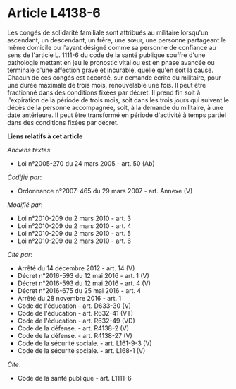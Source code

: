 # Article L4138-6

Les congés de solidarité familiale sont attribués au militaire lorsqu'un ascendant, un descendant, un frère, une sœur, une
personne partageant le même domicile ou l'ayant désigné comme sa personne de confiance au sens de l'article L. 1111-6 du code
de la santé publique souffre d'une pathologie mettant en jeu le pronostic vital ou est en phase avancée ou terminale d'une
affection grave et incurable, quelle qu'en soit la cause. Chacun de ces congés est accordé, sur demande écrite du militaire,
pour une durée maximale de trois mois, renouvelable une fois. Il peut être fractionné dans des conditions fixées par décret.
Il prend fin soit à l'expiration de la période de trois mois, soit dans les trois jours qui suivent le décès de la personne
accompagnée, soit, à la demande du militaire, à une date antérieure. Il peut être transformé en période d'activité à temps
partiel dans des conditions fixées par décret.

**Liens relatifs à cet article**

_Anciens textes_:

  - Loi n°2005-270 du 24 mars 2005 - art. 50 (Ab)

_Codifié par_:

  - Ordonnance n°2007-465 du 29 mars 2007 - art. Annexe (V)

_Modifié par_:

  - Loi n°2010-209 du 2 mars 2010 - art. 3
  - Loi n°2010-209 du 2 mars 2010 - art. 4
  - Loi n°2010-209 du 2 mars 2010 - art. 5
  - Loi n°2010-209 du 2 mars 2010 - art. 6

_Cité par_:

  - Arrêté du 14 décembre 2012 - art. 14 (V)
  - Décret n°2016-593 du 12 mai 2016 - art. 1 (V)
  - Décret n°2016-593 du 12 mai 2016 - art. 4 (V)
  - Décret n°2016-675 du 25 mai 2016 - art. 4
  - Arrêté du 28 novembre 2016 - art. 1
  - Code de l'éducation - art. D633-30 (V)
  - Code de l'éducation - art. R632-41 (VT)
  - Code de l'éducation - art. R632-49 (VD)
  - Code de la défense. - art. R4138-2 (V)
  - Code de la défense. - art. R4138-27 (V)
  - Code de la sécurité sociale. - art. L161-9-3 (V)
  - Code de la sécurité sociale. - art. L168-1 (V)

_Cite_:

  - Code de la santé publique - art. L1111-6

